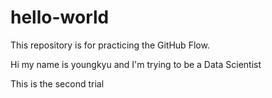 # hello-world
This repository is for practicing the GitHub Flow.


Hi my name is youngkyu and I'm trying to be a Data Scientist

This is the second trial 
